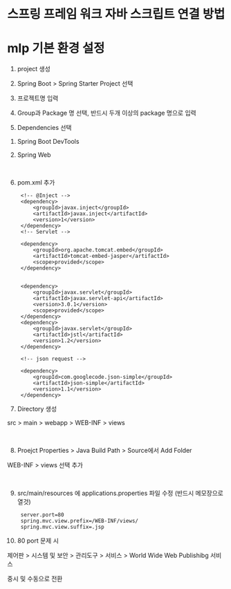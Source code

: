 # 스프링 프레임 워크 자바 스크립트 연결 방법


# mlp 기본 환경 설정


1. project 생성

2. Spring Boot > Spring Starter Project 선택

3. 프로젝트명 입력

4. Group과 Package 명 선택, 반드시 두개 이상의 package 명으로 입력

5. Dependencies 선택

1) Spring Boot DevTools

2) Spring Web

​

6. pom.xml 추가

        <!-- @Inject -->
		<dependency>
			<groupId>javax.inject</groupId>
			<artifactId>javax.inject</artifactId>
			<version>1</version>
		</dependency>
		<!-- Servlet -->

		<dependency>
			<groupId>org.apache.tomcat.embed</groupId>
			<artifactId>tomcat-embed-jasper</artifactId>
			<scope>provided</scope>
		</dependency>


		<dependency>
			<groupId>javax.servlet</groupId>
			<artifactId>javax.servlet-api</artifactId>
			<version>3.0.1</version>
			<scope>provided</scope>
		</dependency>
		<dependency>
			<groupId>javax.servlet</groupId>
			<artifactId>jstl</artifactId>
			<version>1.2</version>
		</dependency>
		
		<!-- json request -->   

		<dependency>
			<groupId>com.googlecode.json-simple</groupId>
			<artifactId>json-simple</artifactId>
			<version>1.1</version>
  		</dependency>
7. Directory 생성

src > main > webapp > WEB-INF > views

​

8. Proejct Properties > Java Build Path > Source에서 Add Folder

WEB-INF > views 선택 추가

​

9. src/main/resources 에 applications.properties 파일 수정 (반드시 메모장으로 열것)

		server.port=80
		spring.mvc.view.prefix=/WEB-INF/views/
		spring.mvc.view.suffix=.jsp


10. 80 port 문제 시 

제어판 > 시스템 및 보안 > 관리도구 > 서비스 > World Wide Web Publishibg  서비스 

중시 및 수동으로 전환



#
